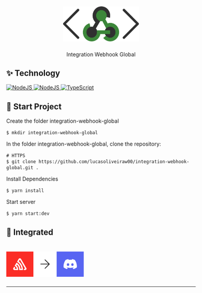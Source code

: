 <h1 align="center">
  <img alt="Integration Webhook Global" title="Integration Webhook Global" src="./public/assets/img/logo.png" width="40%" />
</h1>
<p align="center">Integration Webhook Global</p>

## ✨ Technology

<p>
  <a href="https://nodejs.org/pt-br/">
    <img alt="NodeJS" src="https://img.shields.io/badge/node.js-6DA55F?style=for-the-badge&logo=node.js&logoColor=white" title="Go to NodeJS documentation"/>
  </a>

  <a href="https://expressjs.com/pt-br/">
    <img alt="NodeJS" src="https://img.shields.io/badge/express.js-%23404d59.svg?style=for-the-badge&logo=express&logoColor=%2361DAFB" title="Go to Express documentation"/>
  </a>

   <a href="https://www.typescriptlang.org/docs/">
    <img alt="TypeScript" src="https://img.shields.io/badge/typescript-%23007ACC.svg?style=for-the-badge&logo=typescript&logoColor=white" title="Go to TypeScript documentation"/>
  </a>
</p>

## 🚀 Start Project

Create the folder integration-webhook-global

```console
$ mkdir integration-webhook-global
```

In the folder integration-webhook-global, clone the repository:

```console
# HTTPS
$ git clone https://github.com/lucasoliveiraw00/integration-webhook-global.git .
```

Install Dependencies

```console
$ yarn install
```

Start server

```console
$ yarn start:dev
```

## 🔧 Integrated

<h1>
  <img alt="Integration Webhook Sentry" title="Integration Webhook Sentry" src="./public/assets/img/sentry/integration.png" width="206" />
</h1>

---
